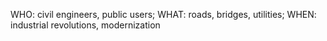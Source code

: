 WHO: civil engineers, public users; WHAT: roads, bridges, utilities; WHEN: industrial revolutions, modernization
